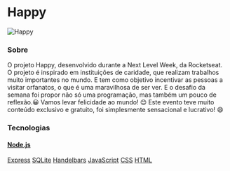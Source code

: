 # Happy 
          
   ![Happy](https://user-images.githubusercontent.com/59374587/95769432-3c361a00-0c8e-11eb-8ce7-9ee9a66f32af.png)



### Sobre
O projeto Happy, desenvolvido durante a Next Level Week, da Rocketseat.
O projeto é inspirado em instituições de caridade, que realizam trabalhos muito importantes no mundo. E tem como objetivo incentivar as pessoas a visitar orfanatos, o que é uma maravilhosa de ser ver.
E o desafio da semana foi propor não só uma programação, mas também um pouco de reflexão.😀
Vamos levar felicidade ao mundo! 😊
Este evento teve muito conteúdo exclusivo e gratuito, foi simplesmente sensacional e lucrativo! 😄

### Tecnologias
#### [Node.js](https://nodejs.org/en/)
[Express](https://expressjs.com/pt-br/)
[SQLite](https://www.sqlite.org/index.html)
[Handelbars](https://handlebarsjs.com/)
[JavaScript](https://www.javascript.com/)
[CSS](https://developer.mozilla.org/pt-BR/docs/Web/CSS)
[HTML](https://html.com/)


